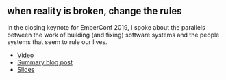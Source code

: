 ## when reality is broken, change the rules

In the closing keynote for EmberConf 2019, I spoke about the parallels between the work of building (and fixing) software systems and the people systems that seem to rule our lives.

- [Video](https://www.youtube.com/watch?v=tHyf1-DMBKY)
- [Summary blog post](https://www.ultrasaurus.com/2019/04/when-reality-is-broken-change-the-rules/)
- [Slides](when-reality-is-broken-change-the-rules.pdf)


